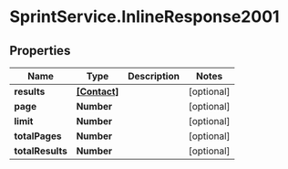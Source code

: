# SprintService.InlineResponse2001

## Properties

Name | Type | Description | Notes
------------ | ------------- | ------------- | -------------
**results** | [**[Contact]**](Contact.md) |  | [optional] 
**page** | **Number** |  | [optional] 
**limit** | **Number** |  | [optional] 
**totalPages** | **Number** |  | [optional] 
**totalResults** | **Number** |  | [optional] 


